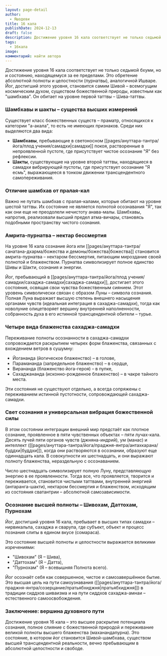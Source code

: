 ```yaml
---
layout: page-detail
author:
  - Яшодеви
title: 16 кала
publishDate: 2024-12-13
draft: false
description: Достижение уровня 16 кала соответствует не только седьмой бхуми, но и состоянию, находящемуся за ее пределами. Это обретение абсолютной полноты и целостности (пурнатвы), аналогичной Ишваре. Йог, достигший этого уровня, становится самим Шивой – всемогущим космическим духом, существом божественной природы, известным как "шамбхава". Он обитает на уровне первой таттвы – Шива-таттвы.
tags:
  - 16кала
image: 
комментарий: найти автора
---
```

Достижение уровня 16 кала соответствует не только седьмой бхуми, но и состоянию, находящемуся за ее пределами. Это обретение абсолютной полноты и целостности (пурнатвы), аналогичной Ишваре. Йог, достигший этого уровня, становится самим Шивой – всемогущим космическим духом, существом божественной природы, известным как "шамбхава". Он обитает на уровне первой таттвы – Шива-таттвы.

### Шамбхавы и шакты – существа высших измерений

Существует класс божественных существ – праматр, относящихся к категории "а-акала", то есть не имеющих признаков. Среди них выделяются два вида:

- **Шамбхавы**, пребывающие в светоносном [[pages/ануттара-тантра/йога/плод учения/самадхи|самадхи]] покоя, растворенные в непроявленной пустоте, где присутствует чистое осознание "Я" без рефлексии.
- **Шакты**, существующие на уровне второй таттвы, находящиеся в самадхи вибрирующей пустоты, где присутствует осознание "Я есмь", выражающееся в тонком движении трансцендентного самопереживания.

### Отличие шамбхав от пралая-кал

Важно не путать шамбхав с пралая-калами, которые обитают на уровне шестой таттвы. Их состояние не является полнотой осознавания "Я", так как они еще не преодолели нечистоту анава-малы. Шамбхавы, напротив, реализовали высший предел атма-вичары, становясь подобными пространству чистого сознания.

### Амрита-пурнатва – нектар бессмертия

На уровне 16 кала сознание йога или [[pages/ануттара-тантра/санатана-дхарма/божества и демоны/божества|божества]] становится амрита-пурнатва – нектаром бессмертия, питающим мироздание своей полнотой и блаженством. Пурнатва символизирует полное единство Шивы и Шакти, сознания и энергии.

Йог, пребывающий в [[pages/ануттара-тантра/йога/плод учения/самадхи/сахаджа-самадхи|сахаджа-самадхи]], достигает этого состояния, освящая свои чувства божественным сиянием. Этот уровень символически связан с образом Луны – символа сознания. Полная Луна выражает высшую степень внешнего насыщения органами чувств (идеальная интеграция в сахаджа-самадхи), тогда как новолуние олицетворяет вершину внутренней наполненности, собранность духа в его истинной трансцендентной обители – турье.

### Четыре вида блаженства сахаджа-самадхи

Переживание полноты осознанности в сахаджа-самадхи сопровождается раскрытием четырех форм блаженства, связанных с вхождением ветров в сушумну:

- Йогананда (йогическое блаженство) – в голове,
- Парамананда (запредельное блаженство) – в сердце,
- Вирананда (блаженство йога-героя) – в пупке,
- Сахаджананда (исконно-рожденное блаженство) – в чакре тайного места.

Эти состояния не существуют отдельно, а всегда сопряжены с переживанием истинной пустотности, сопровождающей сахаджа-самадхи.

### Свет сознания и универсальная вибрация божественной силы

В этом состоянии интеграции внешний мир предстаёт как плотное сознание, проявленное в пяти чувственных объектах – пяти лучах-кала. Десять лучей пяти органов чувств (джняна-индрий), ум (манас) и интеллект ([[pages/ануттара-тантра/йога/праджня-янтра/антахкарана/буддхи|буддхи]]), когда они растворяются в осознании, образуют еще одиннадцать кала. В совокупности их шестнадцать, и они выражают полноту блаженства, нераздельную с осознаванием.

Число шестнадцать символизирует полную Луну, представляющую энергию в ее проявленности. Тогда все, что проявляется, творится и переживается, становится чистыми таттвами, внутренней энергией (антаранга-шакти), нектаром бессмертия и блаженством, исходящим из состояния сватантрии – абсолютной самозависимости.

### Осознание высшей полноты – Шивохам, Даттохам, Пурнохам

Йог, достигший уровня 16 кала, пребывает в высших типах самадхи – нирвикальпа, сахаджа и сварупа, где субъект, объект и процесс познания слиты в едином вкусе (сомараса).

Это состояние высшей полноты и целостности выражается великими изречениями:

- "Шивохам" (Я – Шива),
- "Даттохам" (Я – Датта),
- "Пурнохам" (Я – всевышняя Полнота всего).

Йог осознаёт себя как совершенное, чистое и самозавершённое бытие. Это высшая цель на пути самоузнавания ([[pages/ануттара-тантра/йога/праджня-янтра/созерцание/пратьябхиджня|пратьябхиджня]]) в традиции сиддхов шиваизма и на пути сиддхов сахаджа-амнаи – естественного самоосвобождения.

### Заключение: вершина духовного пути

Достижение уровня 16 кала – это высшее раскрытие потенциала сознания, полное слияние с божественной природой и переживание великой полноты высшего блаженства (маханандапурна). Это состояние, в котором йог становится Шивой-шамбхава, существом высшей трансцендентной реальности, вечно пребывающим в абсолютной целостности и свободе.